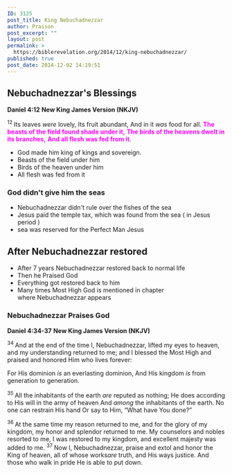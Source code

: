 ```yaml
---
ID: 3125
post_title: King Nebuchadnezzar
author: Praison
post_excerpt: ""
layout: post
permalink: >
  https://biblerevelation.org/2014/12/king-nebuchadnezzar/
published: true
post_date: 2014-12-02 14:19:51
---
```

<h2>Nebuchadnezzar's Blessings</h2>
<strong>Daniel 4:12</strong>
<strong> New King James Version (NKJV)</strong>
<div class="poetry">
<p class="line"><span id="en-NKJV-21850" class="text Dan-4-12"><sup class="versenum">12 </sup>Its leaves <i>were</i> lovely,</span>
<span class="text Dan-4-12">Its fruit abundant,</span>
<span class="text Dan-4-12">And in it <i>was</i> food for all.</span>
<span style="color: #ff00ff;"><strong><span class="text Dan-4-12">The beasts of the field found shade under it,</span></strong></span>
<span style="color: #ff00ff;"><strong> <span class="text Dan-4-12">The birds of the heavens dwelt in its branches,</span></strong></span>
<span class="text Dan-4-12"><span style="color: #ff00ff;"><strong>And all flesh was fed from it</strong></span>.</span></p>

</div>
<ul>
	<li>God made him king of kings and sovereign.</li>
	<li>Beasts of the field under him</li>
	<li>Birds of the heaven under him</li>
	<li>All flesh was fed from it</li>
</ul>
<h3><strong>God didn't give him the seas</strong></h3>
<ul>
	<li>Nebuchadnezzar didn't rule over the fishes of the sea</li>
	<li>Jesus paid the temple tax, which was found from the sea ( in Jesus period )</li>
	<li>sea was reserved for the Perfect Man Jesus</li>
</ul>
<h2>After Nebuchadnezzar restored</h2>
<ul>
	<li>After 7 years Nebuchadnezzar restored back to normal life</li>
	<li>Then he Praised God</li>
	<li>Everything got restored back to him</li>
	<li>Many times Most High God is mentioned in chapter where Nebuchadnezzar appears</li>
</ul>
<h3>Nebuchadnezzar Praises God</h3>
<strong>Daniel 4:34-37</strong>
<strong> New King James Version (NKJV)</strong>
<div class="left-1">
<p class="first-line-none"><span class="text Dan-4-34"><sup class="versenum">34 </sup>And at the end of the time I, Nebuchadnezzar, lifted my eyes to heaven, and my understanding returned to me; and I blessed the Most High and praised and honored Him who lives forever:</span></p>

</div>
<div class="poetry top-1">
<p class="line"><span class="text Dan-4-34">For His dominion <i>is</i> an everlasting dominion,</span>
<span class="text Dan-4-34">And His kingdom <i>is</i> from generation to generation.</span></p>
<p class="line"><span id="en-NKJV-21873" class="text Dan-4-35"><sup class="versenum">35 </sup>All the inhabitants of the earth <i>are</i> reputed as nothing;</span>
<span class="text Dan-4-35">He does according to His will in the army of heaven</span>
<span class="text Dan-4-35">And <i>among</i> the inhabitants of the earth.</span>
<span class="text Dan-4-35">No one can restrain His hand</span>
<span class="text Dan-4-35">Or say to Him, “What have You done?”</span></p>

</div>
<div class="left-1 top-1">
<p class="first-line-none"><span id="en-NKJV-21874" class="text Dan-4-36"><sup class="versenum">36 </sup>At the same time my reason returned to me, and for the glory of my kingdom, my honor and splendor returned to me. My counselors and nobles resorted to me, I was restored to my kingdom, and excellent majesty was added to me. </span><span id="en-NKJV-21875" class="text Dan-4-37"><sup class="versenum">37 </sup>Now I, Nebuchadnezzar, praise and extol and honor the King of heaven, all of whose works<i>are</i> truth, and His ways justice. And those who walk in pride He is able to put down.</span></p>
<p class="first-line-none"></p>

</div>